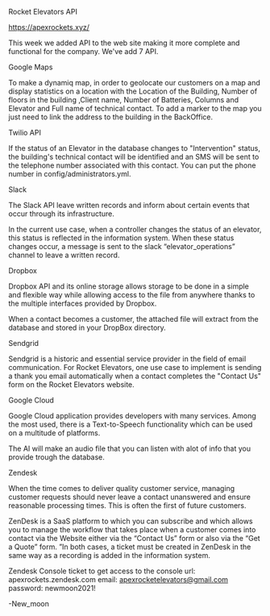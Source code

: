 Rocket Elevators API 

https://apexrockets.xyz/

This week we added API to the web site making it more complete and functional for the company.
We've add 7 API.

Google Maps

To make a dynamiq map, in order to geolocate our customers on a map and display statistics on a location with the Location of the Building, Number of floors in the building  ,Client name, Number of Batteries, Columns and Elevator and Full name of technical contact.
To add a marker to the map you just need to link the address to the building in the BackOffice.

Twilio API

If the status of an Elevator in the database changes to "Intervention" status, the building's technical contact will be identified and an SMS will be sent to the telephone number associated with this contact. You can put the phone number in config/administrators.yml.

Slack

The Slack API leave written records and inform about certain events that occur through its infrastructure.

In the current use case, when a controller changes the status of an elevator, this status is reflected in the information system. When these status changes occur, a message is sent to the slack “elevator_operations” channel to leave a written record.

Dropbox

Dropbox API and its online storage allows storage to be done in a simple and flexible way while allowing access to the file from anywhere thanks to the multiple interfaces provided by Dropbox.

When a contact becomes a customer, the attached file will extract from the database and stored in your DropBox directory.

Sendgrid

Sendgrid is a historic and essential service provider in the field of email communication.
For Rocket Elevators, one use case to implement is sending a thank you email automatically when a contact completes the "Contact Us" form on the Rocket Elevators website. 

Google Cloud

Google Cloud application provides developers with many services. Among the most used, there is a Text-to-Speech functionality which can be used on a multitude of platforms.

The AI will make an audio file that you can listen with alot of info that you provide trough the database.

Zendesk

When the time comes to deliver quality customer service, managing customer requests should never leave a contact unanswered and ensure reasonable processing times. This is often the first of future customers.

ZenDesk is a SaaS platform to which you can subscribe and which allows you to manage the workflow that takes place when a customer comes into contact via the Website either via the “Contact Us” form or also via the “Get a Quote” form. ”In both cases, a ticket must be created in ZenDesk in the same way as a recording is added in the information system.

Zendesk Console ticket
to get access to the console
	url: apexrockets.zendesk.com
	email: apexrocketelevators@gmail.com
	password: newmoon2021!



-New_moon
